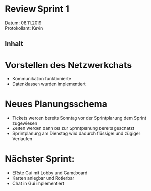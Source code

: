 # Review Sprint 1
Datum: 08.11.2019  
Protokollant: Kevin

## Inhalt

# Vorstellen des Netzwerkchats

- Kommunikation funktionierte 
- Datenklassen wurden implementiert 

# Neues Planungsschema 

- Tickets werden bereits Sonntag vor der Sprintplanung dem Sprint zugewiesen
- Zeiten werden dann bis zur Sprintplanung bereits geschätzt
- Sprintplanung am Dienstag wird dadurch flüssiger und zügiger Verlaufen 


# Nächster Sprint:

- ERste Gui mit Lobby und Gameboard 
- Karten anlegbar und Rotierbar 
- Chat in Gui implementiert 